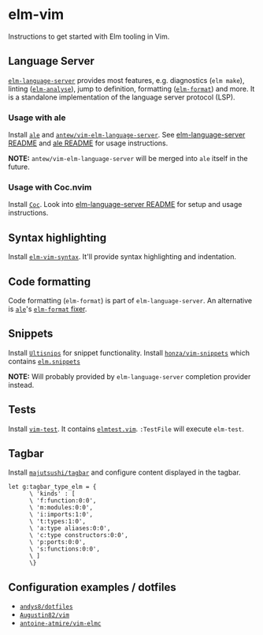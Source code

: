 # elm-vim

Instructions to get started with Elm tooling in Vim.

## Language Server

[`elm-language-server`](https://github.com/elm-tooling/elm-language-server) provides most features, e.g. diagnostics (`elm make`), linting ([`elm-analyse`](https://github.com/stil4m/elm-analyse)), jump to definition, formatting ([`elm-format`](https://github.com/avh4/elm-format)) and more. It is a standalone implementation of the language server protocol (LSP). 

### Usage with ale

Install [`ale`](https://github.com/w0rp/ale) and [`antew/vim-elm-language-server`](https://github.com/antew/vim-elm-language-server).
See [elm-language-server README](https://github.com/elm-tooling/elm-language-server#ale) and [ale README](https://github.com/w0rp/ale#usage) for usage instructions. 

**NOTE:** `antew/vim-elm-language-server` will be merged into `ale` itself in the future.

### Usage with Coc.nvim

Install [`Coc`](https://github.com/neoclide/coc.nvim). Look into [elm-language-server README](https://github.com/elm-tooling/elm-language-server#cocnvim) for setup and usage instructions.

## Syntax highlighting

Install [`elm-vim-syntax`](https://github.com/andys8/vim-elm-syntax). It'll provide syntax highlighting and indentation.

## Code formatting

Code formatting (`elm-format`) is part of `elm-language-server`. An alternative is [`ale`](https://github.com/w0rp/ale)'s [`elm-format` fixer](https://github.com/w0rp/ale/blob/8768a309b8ef1c2e819dcb6f4630f73acab59792/doc/ale-elm.txt#L6-L29).

## Snippets

Install [`Ultisnips`](https://github.com/SirVer/ultisnips) for snippet functionality.
Install [`honza/vim-snippets`](https://github.com/honza/vim-snippets) which contains [`elm.snippets`](https://github.com/honza/vim-snippets/blob/master/snippets/elm.snippets)

**NOTE:** Will probably provided by `elm-language-server` completion provider instead.

## Tests

Install [`vim-test`](https://github.com/janko/vim-test). It contains [`elmtest.vim`](https://github.com/janko/vim-test/blob/master/autoload/test/elm/elmtest.vim). `:TestFile` will execute `elm-test`.

## Tagbar

Install [`majutsushi/tagbar`](https://github.com/majutsushi/tagbar) and configure content displayed in the tagbar.

```vim
let g:tagbar_type_elm = {
      \ 'kinds' : [
      \ 'f:function:0:0',
      \ 'm:modules:0:0',
      \ 'i:imports:1:0',
      \ 't:types:1:0',
      \ 'a:type aliases:0:0',
      \ 'c:type constructors:0:0',
      \ 'p:ports:0:0',
      \ 's:functions:0:0',
      \ ]
      \}
```

## Configuration examples / dotfiles

* [`andys8/dotfiles`](https://github.com/andys8/dotfiles)
* [`Augustin82/vim`](https://github.com/Augustin82/vim)
* [`antoine-atmire/vim-elmc`](https://github.com/antoine-atmire/vim-elmc)
